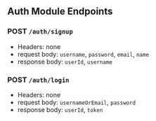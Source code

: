 ## Auth Module Endpoints


### POST `/auth/signup`

* Headers: none
* request body: `username`, `password`, `email`, `name`
* response body: `userId`, `username`


### POST `/auth/login`

* Headers: none
* request body: `usernameOrEmail`, `password`
* response body: `userId`, `token`